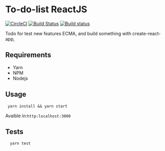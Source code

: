# To-do-list ReactJS
[![CircleCI](https://circleci.com/gh/IgorVieira/todo-reactjs.svg?style=svg)](https://circleci.com/gh/IgorVieira/todo-reactjs)
[![Build Status](https://travis-ci.org/IgorVieira/todo-reactjs.svg?branch=master)](https://travis-ci.org/IgorVieira/todo-reactjs)
[![Build status](https://ci.appveyor.com/api/projects/status/aiy2grs2iprb8778?svg=true)](https://ci.appveyor.com/project/IgorVieira/todo-reactjs)

Todo for test new features ECMA, and build something with 
create-react-app, 

## Requirements
 - Yarn 
 - NPM
 - Nodejs

## Usage

```
 yarn install && yarn start
```

Avaible in:`http:localhost:3000`

## Tests

```
  yarn test
```